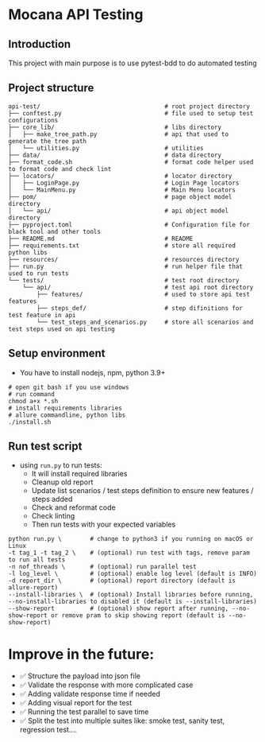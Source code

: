 # Mocana API Testing
## Introduction
This project with main purpose is to use pytest-bdd to do automated testing

## Project structure
```
api-test/                                   # root project directory
├── conftest.py                             # file used to setup test configurations
├── core_lib/                               # libs directory
│   ├── make_tree_path.py                   # api that used to generate the tree path
│   └── utilities.py                        # utilities
├── data/                                   # data directory
├── format_code.sh                          # format code helper used to format code and check lint
├── locators/                               # locator directory
│   ├── LoginPage.py                        # Login Page locators
│   └── MainMenu.py                         # Main Menu locators
├── pom/                                    # page object model directory
│   └── api/                                # api object model directory 
├── pyproject.toml                          # Configuration file for black tool and other tools
├── README.md                               # README
├── requirements.txt                        # store all required python libs
├── resources/                              # resources directory
├── run.py                                  # run helper file that used to run tests
└── tests/                                  # test root directory
    └── api/                                # test api root directory
        ├── features/                       # used to store api test features
        ├── steps_def/                      # step difinitions for test feature in api
        └── test_steps_and_scenarios.py     # store all scenarios and test steps used on api testing
```

## Setup environment
- You have to install nodejs, npm, python 3.9+ 
```shell
# open git bash if you use windows
# run command
chmod a+x *.sh
# install requirements libraries
# allure commandline, python libs
./install.sh
```

## Run test script
- using `run.py` to run tests:
    + It will install required libraries
    + Cleanup old report
    + Update list scenarios / test steps definition to ensure new features / steps added
    + Check and reformat code
    + Check linting
    + Then run tests with your expected variables
```shell
python run.py \        # change to python3 if you running on macOS or Linux
-t tag_1 -t tag_2 \    # (optional) run test with tags, remove param to run all tests
-n nof_threads \       # (optional) run parallel test
-l log_level \         # (optional) enable log level (default is INFO)
-d report_dir \        # (optional) report directory (default is allure-report)
--install-libraries \  # (optional) Install libraries before running, --no-install-libraries to disabled it (default is --install-libraries)
--show-report          # (optional) show report after running, --no-show-report or remove pram to skip showing report (default is --no-show-report)
```

# Improve in the future:
- ✅ Structure the payload into json file
- ✅ Validate the response with more complicated case
- ✅ Adding validate response time if needed
- ✅ Adding visual report for the test
- ✅ Running the test parallel to save time
- ✅ Split the test into multiple suites like: smoke test, sanity test, regression test....